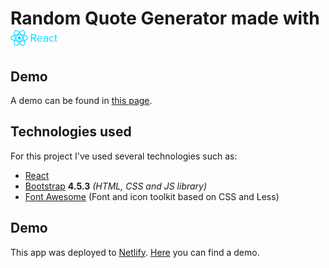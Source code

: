 # Random Quote Generator made with <img src="./logo/React_logo_wordmark.png" alt="logo" width=75>

## Demo

A demo can be found in [this page](https://agustinntarias.github.io/calendar/).

## Technologies used

For this project I've used several technologies such as:

- [React](https://reactjs.org/)
- [Bootstrap](https://getbootstrap.com/) **4.5.3** _(HTML, CSS and JS library)_
- [Font Awesome](https://fontawesome.com/) (Font and icon toolkit based on CSS and Less)

## Demo

This app was deployed to [Netlify](https://app.netlify.com/start). [Here](https://random-quote-generator-anta.netlify.app/) you can find a demo.
